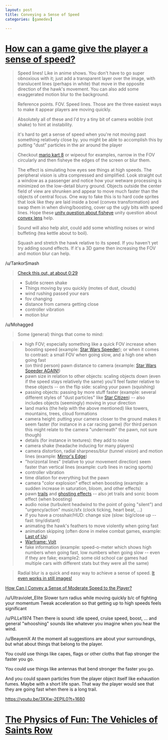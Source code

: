 ```yaml
---
layout: post
title: Conveying a Sense of Speed
categories: [gamedev]

---
```



# [How can a game give the player a sense of speed?](https://www.reddit.com/r/gamedev/comments/915uvx/how_can_a_game_give_the_player_a_sense_of_speed/)


> Speed lines! Like in anime shows. You don't have to go super obnoxious with it; just add a transparent layer over the image, with translucent lines (perhaps in white) that move in the opposite direction of the hawk's movement. You can also add some exaggerated motion blur to the background.


> Reference points. FOV. Speed lines. Those are the three easiest ways to make it appear players are moving quickly.

> Absolutely all of these and I'd try a tiny bit of camera wobble (not shake) to hint at instability.

> it's hard to get a sense of speed when you're not moving past something relatively close by. you might be able to accomplish this by putting "dust" particles in the air around the player

> Checkout [mario kart 8](https://youtu.be/OGm5mvZ_MGI) or wipeout for examples, narrow in the FOV circularly and then fisheye the edges of the screen or blur them. 

> The effect is simulating how eyes see things at high speeds. The peripheral vision is ultra compressed and simplified. Look straight out a window as a passenger and notice how your wetware processing is minimized on the low-detail blurry ground. Objects outside the center field of view are shrunken and appear to move much faster than the objects of central focus. One way to fake this is to hard code sprites that look like they are laid inside a bowl (convex transformation) and swap them in when diving/boosting, cover up the ugly bits with speed lines. Hope these [unity question about fisheye](https://answers.unity.com/questions/62645/how-to-get-fisheye-from-field-of-view.html)  unity question about [convex lens](https://answers.unity.com/questions/148094/how-to-do-concave-and-convex-mirror-effects-in-uni.html) help.

> Sound will also help alot, could add some whistling noises or wind buffeting (tea kettle about to boil). 


> Squash and stretch the hawk relative to its speed.
> If you haven't yet try adding sound effects.
> If it's a 3D game then increasing the FOV and motion blur can help.


/u/TankorSmash
> [Check this out, at about 0:29](https://youtu.be/Ds7AdmHKXi8?t=29)

> * Subtle screen shake
> * Things moving by you quickly (motes of dust, clouds)
> * wind rushing passed your ears
> * fov changing
> * distance from camera getting close
> * controller vibration
> * motion blur

/u/Mohagged
> Some (general) things that come to mind:

> * high FOV; especially something like a quick FOV increase when boosting speed (example: [Star Wars Speeder](https://www.youtube.com/watch?v=1zEbkT8Sw6c)); or when it comes to contrast: a small FOV when going slow, and a high one when going fast
> * (on third person) pawn distance to camera (example: [Star Wars Speeder AGAIN!](https://youtu.be/nTjufSjRTpg?t=133))
> * pawn size in relation to other objects: scaling objects down (even if the speed stays relatively the same) you'll feel faster relative to these objects -- on the flip side: scaling your pawn (squishing)
> * passing objects: passing by more stuff faster (example: several different styles of "dust particles" like [Star Citizen](https://youtu.be/hMfvny2NRHs?t=1154)) -- also includes objects (seemingly) moving in your direction
> * land marks (the help with the above mentioned) like towers, mountains, trees, cloud formations
> * camera height: putting your camera closer to the ground makes it seem faster (for instance in a car racing game) (for third person this might relate to the camera "underneath" the pawn, not sure though)
> * details (for instance in textures): they add to noise
> * camera shake (headache inducing for many players)
> * camera distortion, radial sharpness/blur (tunnel vision) and motion lines (example: [Mirror's Edge](https://www.youtube.com/watch?v=6D1KzmRFNPs))
> * "horizontal lines" (relative to your movement direction) seem faster than vertical lines (example: curb lines in racing sports)
> * controller vibration
> * time dilation for everything but the pawn
> * camera "color explosion" effect when boosting (example: a sudden increase in saturation, bloom, and other effects)
> * pawn [trails](https://youtu.be/3SPKx7F8rVo?t=94) and [ghosting effects](https://youtu.be/lGtTwNz-Wq0?t=71) -- also jet trails and sonic boom effect (when boosting)
> * audio noise (turbulent headwind to the point of going "silent") and "urgency/action" music/sfx (clock ticking, heart beat, ...)
> * if you have a crosshair/HUD: change size (slow: big/close up -- fast: tiny/distant)
> * animating the hawk's feathers to move violently when going fast
> * animation skipping (often done in melee combat games, example: [Last of Us](https://youtu.be/yH5MgEbBOps?t=3981))
> * [Warframe: Volt](https://youtu.be/G0cWeSp6Y7c?t=80)
> * fake information (example: speed-o-meter which shows high numbers when going fast, low numbers when going slow -- even if they are fake; example2: some old school car games had multiple cars with different stats but they were all the same)

> Radial blur is a quick and easy way to achieve a sense of speed. [It even works in still images!](https://i.ytimg.com/vi/Y16jJfIxcHc/maxresdefault.jpg)


[How Can I Convey a Sense of Moderate Speed to the Player?](https://www.reddit.com/r/gamedev/comments/75nv1f/how_can_i_convey_a_sense_of_moderate_speed_to_the/)

/u/Ultraviolet_Elite
Slower turn radius while moving quickly b/c of fighting your momentum
Tweak acceleration so that getting up to high speeds feels significant

/u/PiLLe1974
Then there is sound: idle speed, cruise speed, boost, ... and general "whooshing" sounds like whatever you imagine when you hear the wind.

/u/BeayemX
At the moment all suggestions are about your surroundings, but what about things that belong to the player.

You could use things like capes, flags or other cloths that flap stronger the faster you go.

You could use things like antennas that bend stronger the faster you go.

And you could spawn particles from the player object itself like exhaustion fumes. Maybe with a short life span. That way the player would see that they are going fast when there is a long trail.



https://youtu.be/3XXw-2EPlL0?t=1680
# [The Physics of Fun: The Vehicles of Saints Row](https://www.youtube.com/watch?v=3XXw-2EPlL0)
